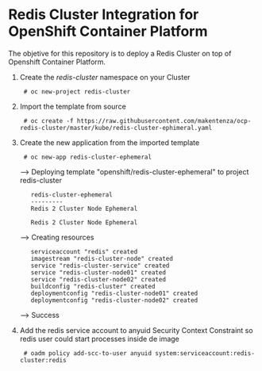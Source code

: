 # Redis Cluster Integration for OpenShift Container Platform

The objetive for this repository is to deploy a Redis Cluster on top of Openshift Container Platform.

1. Create the *redis-cluster* namespace on your Cluster

        # oc new-project redis-cluster

2. Import the template from source

        # oc create -f https://raw.githubusercontent.com/makentenza/ocp-redis-cluster/master/kube/redis-cluster-ephimeral.yaml

3. Create the new application from the imported template

        # oc new-app redis-cluster-ephemeral

      --> Deploying template "openshift/redis-cluster-ephemeral" to project redis-cluster

          redis-cluster-ephemeral
          ---------
          Redis 2 Cluster Node Ephemeral

          Redis 2 Cluster Node Ephemeral

      --> Creating resources

          serviceaccount "redis" created
          imagestream "redis-cluster-node" created
          service "redis-cluster-service" created
          service "redis-cluster-node01" created
          service "redis-cluster-node02" created
          buildconfig "redis-cluster" created
          deploymentconfig "redis-cluster-node01" created
          deploymentconfig "redis-cluster-node02" created

      --> Success


4. Add the redis service account to anyuid Security Context Constraint so redis user could start processes inside de image

        # oadm policy add-scc-to-user anyuid system:serviceaccount:redis-cluster:redis
